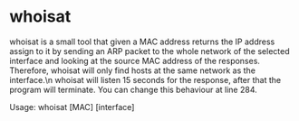 # whoisat

whoisat is a small tool that given a MAC address returns the IP address assign to it by sending an ARP packet to the whole network of the selected interface and looking at the source MAC address of the responses.
Therefore, whoisat will only find hosts at the same network as the interface.\n whoisat will listen 15 seconds for the response, after that the program will terminate. You can change this behaviour at line 284.

  Usage: whoisat [MAC] [interface]
